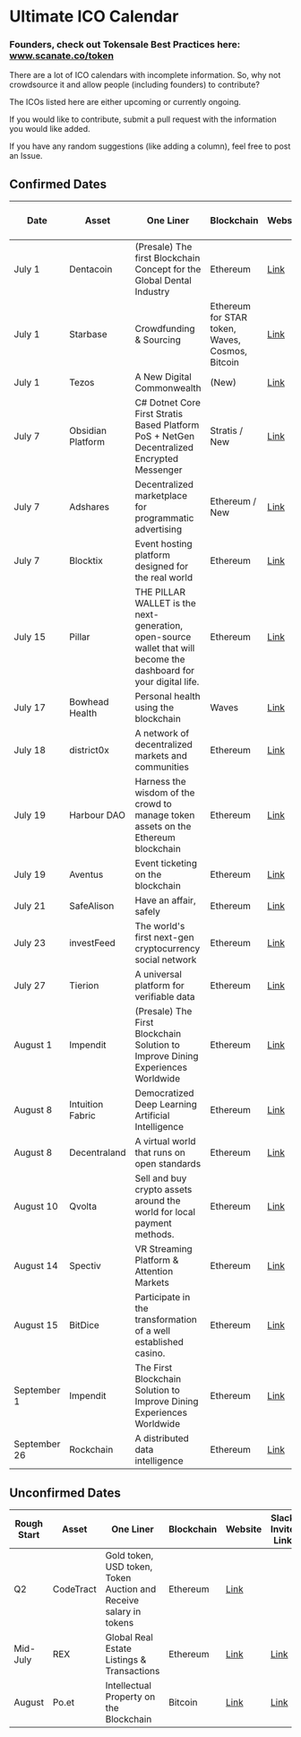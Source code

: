 # Ultimate ICO Calendar

### Founders, check out Tokensale Best Practices here: www.scanate.co/token

There are a lot of ICO calendars with incomplete information. So, why not crowdsource it and allow people (including founders) to contribute?

The ICOs listed here are either upcoming or currently ongoing.

If you would like to contribute, submit a pull request with the information you would like added.

If you have any random suggestions (like adding a column), feel free to post an Issue.

## Confirmed Dates

| Date  | Asset | One Liner | Blockchain | Website | Slack Invite Link | Reddit | Twitter
| ------------- | ------------- | ------------- | ------------- | ------------- | ------------- | ------------- | ------------- |
| July 1 | Dentacoin | (Presale) The first Blockchain Concept for the Global Dental Industry | Ethereum | [Link](http://www.dentacoin.com/) | [Link](https://join.slack.com/dentacoin/shared_invite/MTkwNTQxODk5MTM5LTE0OTYyNDgwNDAtYTBhMzRiMzE3YQ) | | [Link](https://twitter.com/dentacoin?lang=en) |
| July 1 | Starbase | Crowdfunding & Sourcing | Ethereum for STAR token, Waves, Cosmos, Bitcoin | [Link](https://starbase.co) | [Link](https://slack.starbase.co ) | |
| July 1 | Tezos  | A New Digital Commonwealth | (New) | [Link](https://tezos.com/) | [Link](http://slack.tezos.com/) | |[Link](https://twitter.com/tez0s?lang=en)|
| July 7 | Obsidian Platform | C# Dotnet Core First Stratis Based Platform PoS + NetGen Decentralized Encrypted Messenger | Stratis / New | [Link](http://obsidianplatform.com/) | [Link](https://join.slack.com/obsidianproject/shared_invite/MjA4NTI3NjcwNTEzLTE0OTkzNzY5NjAtYjA1Zjc2YjI4OQ/) |  | [Link](https://twitter.com/ObsidianCrypto) |
| July 7 | Adshares | Decentralized marketplace for programmatic advertising | Ethereum / New | [Link](https://adshares.net/) |  | [Link](https://www.reddit.com/r/adshares/) | [Link](https://twitter.com/adsharesNet) |
| July 7 | Blocktix | Event hosting platform designed for the real world | Ethereum | [Link](https://blocktix.io/) | [Link](https://slack.blocktix.io/) | [Link](https://www.reddit.com/r/blocktix/) | [Link](https://twitter.com/blocktix) |
| July 15 | Pillar | THE PILLAR WALLET is the next-generation, open-source wallet that will become the dashboard for your digital life. | Ethereum | [Link](https://pillarproject.io/) | [Link](twentythirty.slack.com) | [Link](https://www.reddit.com/r/PillarProject/) | [Link](https://twitter.com/PillarWallet) |
| July 17 | Bowhead Health |Personal health using the blockchain | Waves | [Link](https://www.bowheadhealth.com/) | [Link](https://bowhead-slack.herokuapp.com/) | [Link](https://www.reddit.com/r/bowhead/) | [Link](https://twitter.com/bowheadhealth) |
| July 18 | district0x | A network of decentralized markets and communities | Ethereum | [Link](https://district0x.io/) | [Link](https://district0x-slack.herokuapp.com/) | | [Link](https://twitter.com/district0x) |
| July 19 | Harbour DAO |Harness the wisdom of the crowd to manage token assets on the Ethereum blockchain | Ethereum | [Link](https://harbour.tokenate.io/) | [Link](https://harbourdao.herokuapp.com/) | [Link](https://www.reddit.com/r/HarbourDao/) | [Link](https://twitter.com/HarbourDao) |
| July 19 | Aventus | Event ticketing on the blockchain | Ethereum | [Link](https://aventus.io/) | [Link](https://slack.aventus.io/) | [Link](https://www.reddit.com/r/aventus/) | [Link](https://twitter.com/AventusSystems) |
| July 21 | SafeAlison | Have an affair, safely | Ethereum | [Link](https://safealison.com/) | | | [Link](https://twitter.com/SafealisonSafe) |
| July 23 | investFeed | The world's first next-gen cryptocurrency social network| Ethereum | [Link](https://tokensale.investfeed.com/) | [Link](https://join.slack.com/t/investfeed/shared_invite/MjEzMzg1NTc0MTYxLTE1MDAzMTkxOTYtNGE0MzFhOTI5Yg) | [Link](https://www.reddit.com/r/investFeedOfficial/) | [Link](https://twitter.com/investfeed) |
| July 27 | Tierion | A universal platform for verifiable data | Ethereum | [Link](https://goo.gl/C66Yzk) |  | [Link](https://www.reddit.com/r/tierion) | [Link](https://twitter.com/tierion) |
| August 1 | Impendit | (Presale) The First Blockchain Solution to Improve Dining Experiences Worldwide  | Ethereum | [Link](http://impendit.com) | [Link](https://impendit.herokuapp.com/) | [Link](https://www.reddit.com/r/impendit/) | [Link](https://twitter.com/impendit) |
| August 8 | Intuition Fabric | Democratized Deep Learning Artificial Intelligence | Ethereum | [Link](http://intuitionfabric.com/) || [Link](https://www.reddit.com/r/IntuitionFabric/) | [Link](https://twitter.com/IntuitMachine)
| August 8 | Decentraland | A virtual world that runs on open standards | Ethereum | [Link](https://decentraland.org/) |[Link](https://slack.decentraland.org/)| [Link](https://www.reddit.com/r/decentraland/) | [Link](https://twitter.com/decentraland) |
| August 10 | Qvolta | Sell and buy crypto assets around the world for local payment methods. | Ethereum | [Link](http://qvolta.com) | | [Link](https://www.reddit.com/user/Qvolta/?ref=search_subreddits) | [Link](https://twitter.com/Qvolta_platform) |
| August 14 | Spectiv | VR Streaming Platform & Attention Markets | Ethereum | [Link](https://spectivvr.com/) | [Link](https://slackpass.io/spectivvr) | | [Link](https://www.twitter.com/spectivvr) |
| August 15 | BitDice | Participate in the transformation of a well established casino.  | Ethereum | [Link](https://ico.bitdice.me/) | [Link](http://slack.bitdice.me/) | [Link](https://www.reddit.com/r/BitDiceCasino/) | [Link](https://twitter.com/BitDice) |
| September 1 | Impendit | The First Blockchain Solution to Improve Dining Experiences Worldwide  | Ethereum | [Link](http://impendit.com) | [Link](https://impendit.herokuapp.com/) | [Link](https://www.reddit.com/r/impendit/) | [Link](https://twitter.com/impendit) |
| September 26 | Rockchain | A distributed data intelligence | Ethereum | [Link](http://rockchain.org/) | [Link](http://rockteam.org) | [Link](https://www.reddit.com/r/rockchain/) | [Link](https://twitter.com/alphadinos) |

## Unconfirmed Dates

| Rough Start  | Asset | One Liner | Blockchain | Website | Slack Invite Link | Reddit | Twitter |
| ------------- | ------------- | ------------- | ------------- | ------------- | ------------- | ------------- | ------------- |
| Q2  | CodeTract  | Gold token, USD token, Token Auction and Receive salary in tokens | Ethereum | [Link](https://launch.codetract.io/) | | |
| Mid-July | REX  | Global Real Estate Listings & Transactions | Ethereum | [Link](http://rexmls.com/) | [Link]( https://rexmls.herokuapp.com/) | |
| August | Po.et | Intellectual Property on the Blockchain | Bitcoin | [Link](https://po.et/) | [Link](https://poet-slack.herokuapp.com/) | |[Link](https://twitter.com/_poetproject)
